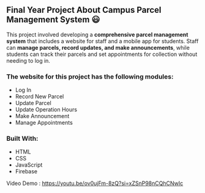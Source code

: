 ## Final Year Project About Campus Parcel Management System :smiley:

This project involved developing a **comprehensive parcel management system** that includes a website for staff and a mobile app for students. Staff can **manage parcels, record updates, and make announcements**, while students can track their parcels and set appointments for collection without needing to log in.

### The website for this project has the following modules:

- Log In
- Record New Parcel
- Update Parcel
- Update Operation Hours
- Make Announcement
- Manage Appointments

### Built With:

- HTML
- CSS
- JavaScript
- Firebase  
          
Video Demo : https://youtu.be/ov0ujFm-8zQ?si=xZSnP98nCQhCNwIc  

